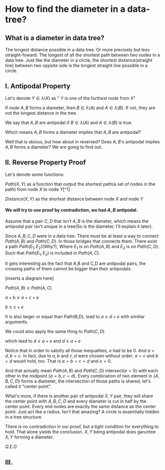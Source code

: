 # How to find the diameter in a data-tree?
## What is a diameter in data tree?
The longest distance possible in a data tree.
Or more precisely but less straight-foward: The longest of all the shortest path between two nodes in a data tree.
Just like the diameter in a circle, the shortest distance(straight line) between two oppsite side is the longest straight line possible in a circle.
## I. Antipodal Property
Let's denote $Y\in\lambda(X)$ as " $Y$ is one of the furthest node from $X$"

If node $A,B$ forms a diameter, then $B\in\lambda(A)$ and $A\in\lambda(B)$. If not, they are not the longest distance in the tree.

We say that $A,B$ are antipodal if $B\in\lambda(A)$ and $A\in\lambda(B)$ is true.

Which means $A,B$ forms a diameter implies that $A,B$ are antipodal? 

Well that is obious, but how about in reversed? Does $A,B$'s antipodal implies 
$A,B$ forms a diameter? We are going to find out.

## II. Reverse Property Proof
Let's denote some functions:

$Path(X,Y)$ as a function that output the shortest path(a set of nodes in the path)
 from node $X$ to node $Y$[^1]

$Distance(X,Y)$ as the shortest distance between node $X$ and node $Y$

#### We will try to use proof by contradiction, we had $A,B$ antipodal.
 Assume that a pair $C,D$ that isn't $A,B$ is the diameter, 
 which means the antipodal pair isn't unique in a tree(So is the diameter, I'll explain it later).

Since $A,B,C,D$ were in a data tree. There must be at least a way to connect 
$Path(A,B$) and $Path(C,D)$. In those bridges that connects them.
There exist a path $Path(E_1,E_2)$(Why?), Where $E_1$ is on $Path(A,B)$ and $E_2$ is on $Path(C,D)$.
 Such that $Path(E_1,E_2)$ is included in $Path(A,C)$.

 It gets interesting as the fact that A,B and C,D are antipodal pairs,
  the crossing paths of them cannot be bigger than their antipodals.

 [inserts a diagram here]

 $Path(A,B)\ge Path(A,C)$

 $a+b\ge a+c+e$

 $b\ge c+e$

 It is also larger or equal than Path(B,D), lead to $a\ge d+e$
 with similiar arguments.

 We could also apply the same thing to $Path(C,D)$

which lead to $d\ge a+e$ and $d\ge a+e$

Notice that in order to satisfy all those inequalities, $e$ had to be $0$.
 And $a=d, b=c$. In fact, due to $a,b$ and $c,d$ were chosen without order. 
 $a=c$ and $b=d$ would hold, too.
 That is $a=b=c=d$ and $e=0$.

 And that actually mean $Path(A,B)$ and $Path(C,D)$ intersect($e=0$) with each other in the midpoint
 ($a=b, c=d$). Every combination of two element in $\{A,B,C,D\}$ forms a diameter, the intersection
 of those paths is shared, let's called it "center point".

 What's more, if there is another pair of antipodal $X,Y$ pair, they will share the center point with
 $A,B,C,D$ and every diameter is cut in half by the center point. Every end nodes are exactly
 the same distance as the center point. Just act like a radius. Isn't that amazing? A circle is
  essentially hidden in a tree structure.  

There is no contradiction in our proof, but a tight condition for everything to hold. That alone
yields the conclusion. $X,Y$ being antipodal does garuntee $X,Y$ forming a diameter. 

$Q.E.D$

## III. 
